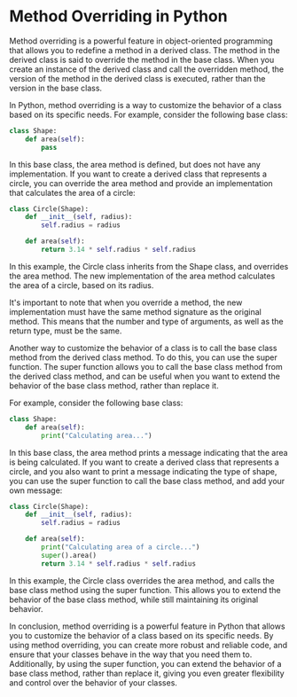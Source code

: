# Method Overriding in Python

Method overriding is a powerful feature in object-oriented programming that allows you to redefine a method in a derived class. The method in the derived class is said to override the method in the base class. When you create an instance of the derived class and call the overridden method, the version of the method in the derived class is executed, rather than the version in the base class.

In Python, method overriding is a way to customize the behavior of a class based on its specific needs. For example, consider the following base class:

```python
class Shape:
    def area(self):
        pass
```
In this base class, the area method is defined, but does not have any implementation. If you want to create a derived class that represents a circle, you can override the area method and provide an implementation that calculates the area of a circle:

```python
class Circle(Shape):
    def __init__(self, radius):
        self.radius = radius

    def area(self):
        return 3.14 * self.radius * self.radius
```
In this example, the Circle class inherits from the Shape class, and overrides the area method. The new implementation of the area method calculates the area of a circle, based on its radius.

It's important to note that when you override a method, the new implementation must have the same method signature as the original method. This means that the number and type of arguments, as well as the return type, must be the same.

Another way to customize the behavior of a class is to call the base class method from the derived class method. To do this, you can use the super function. The super function allows you to call the base class method from the derived class method, and can be useful when you want to extend the behavior of the base class method, rather than replace it.

For example, consider the following base class:

```python
class Shape:
    def area(self):
        print("Calculating area...")
```
In this base class, the area method prints a message indicating that the area is being calculated. If you want to create a derived class that represents a circle, and you also want to print a message indicating the type of shape, you can use the super function to call the base class method, and add your own message:

```python
class Circle(Shape):
    def __init__(self, radius):
        self.radius = radius

    def area(self):
        print("Calculating area of a circle...")
        super().area()
        return 3.14 * self.radius * self.radius
```
In this example, the Circle class overrides the area method, and calls the base class method using the super function. This allows you to extend the behavior of the base class method, while still maintaining its original behavior.

In conclusion, method overriding is a powerful feature in Python that allows you to customize the behavior of a class based on its specific needs. By using method overriding, you can create more robust and reliable code, and ensure that your classes behave in the way that you need them to. Additionally, by using the super function, you can extend the behavior of a base class method, rather than replace it, giving you even greater flexibility and control over the behavior of your classes.